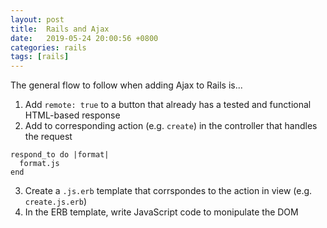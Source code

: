 ```yaml
---
layout: post
title:  Rails and Ajax
date:   2019-05-24 20:00:56 +0800
categories: rails
tags: [rails]
---
```


The general flow to follow when adding Ajax to Rails is...
1. Add `remote: true` to a button that already has a tested and functional HTML-based response
2. Add to corresponding action (e.g. `create`) in the controller that handles the request
```
respond_to do |format|
  format.js
end
```
3. Create a `.js.erb` template that corrspondes to the action in view (e.g. `create.js.erb`)
4. In the ERB template, write JavaScript code to monipulate the DOM
